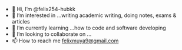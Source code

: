- 👋 Hi, I’m @felix254-hubkk
- 👀 I’m interested in ...writing academic writing, doing notes, exams & articles 
- 🌱 I’m currently learning ...how to code and software developing
- 💞️ I’m looking to collaborate on ...
- 📫 How to reach me felixmuya9@gmail.com

<!---
felix254-hubkk/felix254-hubkk is a ✨ special ✨ repository because its `README.md` (this file) appears on your GitHub profile.
You can click the Preview link to take a look at your changes.
--->
